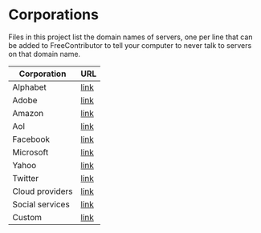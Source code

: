 # Corporations

Files in this project list the domain names of servers, one per line that can be added to FreeContributor 
to tell your computer to never talk to servers on that domain name.


| Corporation            | URL      | 
| -------                | -------  |
| Alphabet               | [link](https://github.com/tbds/FreeContributor/blob/master/data/corporations/google.list)    |
| Adobe                  | [link](https://github.com/tbds/FreeContributor/blob/master/data/corporations/adobe.list)     |
| Amazon                 | [link](https://github.com/tbds/FreeContributor/blob/master/data/corporations/amazon.list)    |
| Aol                    | [link](https://github.com/tbds/FreeContributor/blob/master/data/corporations/aol.list)       |
| Facebook               | [link](https://github.com/tbds/FreeContributor/blob/master/data/corporations/facebook.list)  |
| Microsoft              | [link](https://github.com/tbds/FreeContributor/blob/master/data/corporations/microsoft.list) |
| Yahoo                  | [link](https://github.com/tbds/FreeContributor/blob/master/data/corporations/yahoo.list)     |
| Twitter                | [link](https://github.com/tbds/FreeContributor/blob/master/data/corporations/twitter.list)   |
| Cloud providers        | [link](https://github.com/tbds/FreeContributor/blob/master/data/corporations/cloud.list)     |
| Social services        | [link](https://github.com/tbds/FreeContributor/blob/master/data/corporations/social.list)    |
| Custom                 | [link](https://github.com/tbds/FreeContributor/blob/master/data/corporations/custom.list)    |